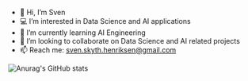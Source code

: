 - 👋 Hi, I’m Sven
- 💻 I’m interested in Data Science and AI applications
- 🌱 I’m currently learning AI Engineering
- 💞️ I’m looking to collaborate on Data Science and AI related projects
- 📫 Reach me: sven.skyth.henriksen@gmail.com

![Anurag's GitHub stats](https://github-readme-stats.vercel.app/api?username=Sven-Skyth-Henriksen&show_icons=true&theme=radical)

